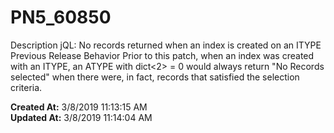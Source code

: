 # PN5_60850

Description jQL: No records returned when an index is created on an ITYPE Previous Release Behavior Prior to this patch, when an index was created with an ITYPE, an ATYPE with dict&lt;2&gt; = 0 would always return "No Records selected" when there were, in fact, records that satisfied the selection criteria.  

**Created At:** 3/8/2019 11:13:15 AM  
**Updated At:** 3/8/2019 11:14:04 AM  

